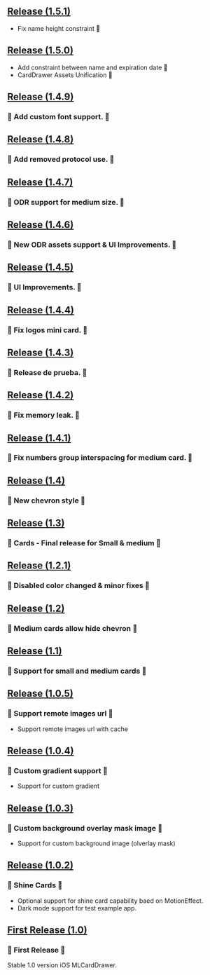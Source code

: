 ## [Release (1.5.1)](https://github.com/mercadolibre/meli-card-drawer-ios/releases/tag/1.5.1)
- Fix name height constraint 🚀

## [Release (1.5.0)](https://github.com/mercadolibre/meli-card-drawer-ios/releases/tag/1.5.0)
- Add constraint between name and expiration date 🚀
- CardDrawer Assets Unification 🚀

## [Release (1.4.9)](https://github.com/mercadolibre/meli-card-drawer-ios/releases/tag/1.4.9)
### 🚀 Add custom font support. 🚀

## [Release (1.4.8)](https://github.com/mercadolibre/meli-card-drawer-ios/releases/tag/1.4.8)
### 🚀 Add removed protocol use. 🚀

## [Release (1.4.7)](https://github.com/mercadolibre/meli-card-drawer-ios/releases/tag/1.4.7)
### 🚀 ODR support for medium size. 🚀

## [Release (1.4.6)](https://github.com/mercadolibre/meli-card-drawer-ios/releases/tag/1.4.6)
### 🚀 New ODR assets support & UI Improvements. 🚀

## [Release (1.4.5)](https://github.com/mercadolibre/meli-card-drawer-ios/releases/tag/1.4.5)
### 🚀 UI Improvements. 🚀

## [Release (1.4.4)](https://github.com/mercadolibre/meli-card-drawer-ios/releases/tag/1.4.4)
### 🚀 Fix logos mini card. 🚀

## [Release (1.4.3)](https://github.com/mercadolibre/meli-card-drawer-ios/releases/tag/1.4.3)
### 🚀 Release de prueba. 🚀

## [Release (1.4.2)](https://github.com/mercadolibre/meli-card-drawer-ios/releases/tag/1.4.2)
### 🚀 Fix memory leak. 🚀

## [Release (1.4.1)](https://github.com/mercadolibre/meli-card-drawer-ios/releases/tag/1.4.1)
### 🚀 Fix numbers group interspacing for medium card. 🚀

## [Release (1.4)](https://github.com/mercadolibre/meli-card-drawer-ios/releases/tag/1.4)
### 🚀 New chevron style 🚀

## [Release (1.3)](https://github.com/mercadolibre/meli-card-drawer-ios/releases/tag/1.3)
### 🚀 Cards - Final release for Small & medium 🚀

## [Release (1.2.1)](https://github.com/mercadolibre/meli-card-drawer-ios/releases/tag/1.2.1)
### 🚀 Disabled color changed & minor fixes 🚀

## [Release (1.2)](https://github.com/mercadolibre/meli-card-drawer-ios/releases/tag/1.2)
### 🚀 Medium cards allow hide chevron 🚀

## [Release (1.1)](https://github.com/mercadolibre/meli-card-drawer-ios/releases/tag/1.1)
### 🚀 Support for small and medium cards 🚀

## [Release (1.0.5)](https://github.com/mercadolibre/meli-card-drawer-ios/releases/tag/1.0.5)
### 🚀 Support remote images url 🚀
- Support remote images url with cache

## [Release (1.0.4)](https://github.com/mercadolibre/meli-card-drawer-ios/releases/tag/1.0.4)
### 🚀 Custom gradient support 🚀
- Support for custom gradient

## [Release (1.0.3)](https://github.com/mercadolibre/meli-card-drawer-ios/releases/tag/1.0.3)
### 🚀 Custom background overlay mask image 🚀
- Support for custom background image (olverlay mask)

## [Release (1.0.2)](https://github.com/mercadolibre/meli-card-drawer-ios/releases/tag/1.0.2)
### 🚀 Shine Cards 🚀
- Optional support for shine card capability baed on MotionEffect.
- Dark mode support for test example app.

## [First Release (1.0)](https://github.com/mercadolibre/meli-card-drawer-ios/releases/tag/1.0.0)
### 🚀 First Release 🚀
Stable 1.0 version iOS MLCardDrawer.
